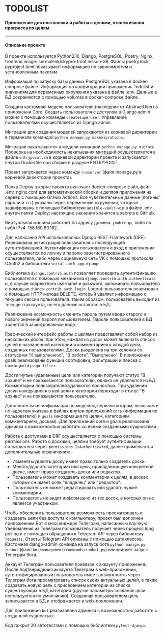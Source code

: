# TODOLIST 

#### Приложение для постановки и работы с целями, отслеживания прогресса по целям.

***
#### Описание проекта

В проекте используется Python3.10, Django, PostgreSQL, Poetry, Nginx, frontend image: sermalenk/skypro-front:lesson-38.
Файлы poetry.lock, pyproject.toml показывают информацию по зависимостям и установленным пакетам. 

Информация по запуску базы данных PostgreSQL указана в docker-compose файле.
Информация по конфигурации приложения Todolist и значениям для переменных окружения указана в файле .env.
Данные в БД сохраняются с помощью volumes в docker-compose файле. 

Создана кастомная модель пользователя (наследник от AbstractUser) в приложении Core. Создать пользователя с 
доступом в Django admin можно с помощью команды `createsuperuser`. Управление пользователями 
осуществляется из Django admin. 

Миграции для создания моделей запускаются из корневой директории в терминале командой
`python manage.py makemigrations`. 

Миграции накатываются в модели командой `python manage.py migrate`. Проверка на необходимость накатывания миграций
осуществляется в файле `entrypoint.sh` в корневой директории проекта и запускается внутри Dockerfile при сборке в 
разделе ENTRYPOINT. 

Проект запускается через команду `runserver` (файл manage.py в корневой директории проекта). 
 
Папка Deploy в корне проекта включает docker-compose файл, файл .env, nginx.conf для автоматической сборки и деплоя
приложения на сервер с помощью GitHub Actions. Все чувствительные данные (логины/пароли и т.п.) указаны через 
переменные окружения, которые зашифрованы с помощью библиотеки `ansible-vault-win` в файле .env внутри папки Deploy; 
настоящие значения хранятся в secrets в GitHub.

Виртуальная машина работает по адресу домена: `ybobir.ga`, либо по публ IPv4: 158.160.60.182. 

Для написания API использовалась Django REST Framework (DRF). Реализована регистрация пользователя с последующей 
аутентификацией. Аутентификация пользователя и вход в приложение осуществляется по логину и паролю зарегистрированного 
пользователя, либо через социальную сеть VK с помощью протокола OAuth2 и библиотеки `social-auth-app-django`.

Библиотека `django.contrib.auth` позволяет проводить аутентификацию пользователя с помощью механизма
`django.contrib.auth.authenticate` и, в случае корректного username и password, запоминать пользователя с помощью
`django.contrib.auth.login`. Logout пользователя реализован с помощью HTTP метода DELETE, который удаляет
информацию о текущей сессии пользователя: таким образом, пользователь выходит из текущего аккаунта, но его данные 
остаются в БД. 

Реализована возможность сменить пароль путем ввода старого и нового значений пароля пользователем. Пароли 
пользователей в БД хранятся в зашифрованном виде.

Графический интерфейс работы с целями представляет собой набор из нескольких досок, при этом, каждая из досок может
включать список целей в назначенной категории и комментариев к каждой цели, созданных пользователями. 
Доска разделена на три колонки со статусами "К выполнению", "В работе", "Выполнено". 
В приложении goals реализованы функции сортировки, фильтрации и поиска с помощью `django-filter`. 

Достигнутые (удаленные) цели или категории получают статус "В архиве" и не показываются пользователю, однако не 
удаляются из БД. Комментарии пользователей удаляются полностью. При удалении доски находящиеся в ней цели и категории
переходят в статус "В архиве" и не показываются пользователю. 

Дополнительная информация по моделям, сериализаторам, вьюшкам и url-адресам указана в файлах внутри приложений 
`core` (информация по пользователю) и `goals` (информация по целям, категориям, комментариям, доскам). 
Для приложений core и goals реализована админка с возможностью работать со всеми созданными сущностями. 

Работа с доступами в DRF осуществляется с помощью системы permissions. Работа с досками, целями требует аутентификации
пользователя через `permissions.IsAuthenticated`, далее применяются дополнительные ограничения:
- Изменять/удалять доску имеет право только создатель доски. 
- Менять/удалять категорию или цель, принадлежащую конкретной доске, имеет право создатель доски или редактор. 
- Пользователь может создавать комментарии к целям, в досках которых он имеет роль "владелец" или "редактор".
- Пользователь не может редактировать или удалять чужие комментарии. 
- Пользователь не видит информацию из тех досок, в которых он не является участником. 

Чтобы обеспечить пользователю возможность просматривать и создавать цели без доступа к компьютеру, проект был
дополнен приложением Бот в мессенджере Телеграм, написанным вручную. Уведомления из Телеграм пользователь получает 
через процесс long polling и с помощью обращения к Telegram API через библиотеку `requests`. Ответы Telegram API 
описаны с помощью датаклассов. Кастомная django-admin команда на запуск бота `python manage.py runbot` (файл 
`bot/management/commands/runbot.py`) инициирует запуск Телеграм бота. 

Аккаунт Телеграм пользователя привязан к аккаунту приложения. 
После подтверждения аккаунта Телеграм в web-приложении, аутентифицированный пользователь имеет возможность через 
Телеграм бота просматривать список своих актуальных целей, а также создавать новую цель с присвоением категории из 
списка существующих в БД категорий (другие параметры создания цели используются по умолчанию). Созданная пользователем
цель записывается в БД и отображается в web-приложении. 

Для приложения `bot` реализована админка с возможностью работать с созданной сущностью. 

Код покрыт 20 автотестами с помощью библиотеки `pytest-django`.

